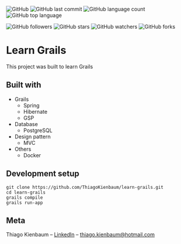 ![GitHub](https://img.shields.io/github/license/ThiagoKienbaum/learn-grails)
![GitHub last commit](https://img.shields.io/github/last-commit/ThiagoKienbaum/learn-grails)
![GitHub language count](https://img.shields.io/github/languages/count/ThiagoKienbaum/learn-grails)
![GitHub top language](https://img.shields.io/github/languages/top/ThiagoKienbaum/learn-grails)


![GitHub followers](https://img.shields.io/github/followers/ThiagoKienbaum?label=Follow&style=social)
![GitHub stars](https://img.shields.io/github/stars/ThiagoKienbaum/learn-grails?style=social)
![GitHub watchers](https://img.shields.io/github/watchers/ThiagoKienbaum/learn-grails?style=social)
![GitHub forks](https://img.shields.io/github/forks/ThiagoKienbaum/learn-grails?style=social)


# Learn Grails

This project was built to learn Grails

## Built with
* Grails
    - Spring
    - Hibernate
    - GSP
* Database
    - PostgreSQL    
* Design pattern
    - MVC
* Others    
    - Docker    
    
## Development setup

```
git clone https://github.com/ThiagoKienbaum/learn-grails.git 
cd learn-grails
grails compile
grails run-app
```  
  
## Meta

Thiago Kienbaum – [LinkedIn](https://www.linkedin.com/in/thiago-kienbaum/) – thiago.kienbaum@hotmail.com